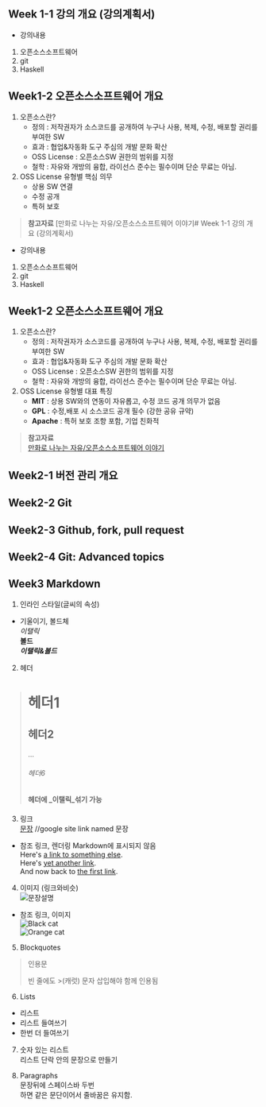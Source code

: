 ## Week 1-1 강의 개요 (강의계획서)
- 강의내용
1. 오픈소스소프트웨어
2. git
3. Haskell

## Week1-2 오픈소스소프트웨어 개요

1. 오픈소스란?
   - 정의 : 저작권자가 소스코드를 공개하여 누구나 사용, 복제, 수정, 배포할 권리를 부여한 SW
   - 효과 : 협업&자동화 도구 주심의 개발 문화 확산
   - OSS License : 오픈소스SW 권한의 범위를 지정
   - 철학 : 자유와 개방의 융합, 라이선스 준수는 필수이며 단순 무료는 아님.
2. OSS License 유형별 핵심 의무
   - 상용 SW 연결
   - 수정 공개
   - 특허 보호

> **참고자료**
> [만화로 나누는 자유/오픈소스소프트웨어 이야기# Week 1-1 강의 개요 (강의계획서)
- 강의내용
1. 오픈소스소프트웨어
2. git
3. Haskell

## Week1-2 오픈소스소프트웨어 개요

1. 오픈소스란?
   - 정의 : 저작권자가 소스코드를 공개하여 누구나 사용, 복제, 수정, 배포할 권리를 부여한 SW
   - 효과 : 협업&자동화 도구 주심의 개발 문화 확산
   - OSS License : 오픈소스SW 권한의 범위를 지정
   - 철학 : 자유와 개방의 융합, 라이선스 준수는 필수이며 단순 무료는 아님.
2. OSS License 유형별 대표 특징
   - **MIT** : 상용 SW와의 연동이 자유롭고, 수정 코드 공개 의무가 없음
   - **GPL** : 수정,배포 시 소스코드 공개 필수 (강한 공유 규약)
   - **Apache** : 특허 보호 조항 포함, 기업 친화적

> **참고자료**  
> [만화로 나누는 자유/오픈소스소프트웨어 이야기](https://joone.net)

## Week2-1 버전 관리 개요



## Week2-2 Git

 

## Week2-3 Github, fork, pull request

 

## Week2-4 Git: Advanced topics

 

## Week3  Markdown

1. 인라인 스타일(글씨의 속성)
- 기울이기, 볼드체  
_이탤릭_  
**볼드**  
**_이탤릭&볼드_**

2. 헤더  
># 헤더1  
>## 헤더2  
>...  
>###### 헤더6  
>#### 헤더에 _이탤릭_섞기 가능  


3. 링크  
[문장](www.google.com) //google site link named 문장  
- 참조 링크, 렌더링 Markdown에 표시되지 않음  
Here's [a link to something else][another place].    
Here's [yet another link][another-link].  
And now back to [the first link][another place].  
  
[another place]: www.github.com  
[another-link]: www.google.com  

4. 이미지 (링크와비슷)  
![문장설명](링크.jpg)  
- 참조 링크, 이미지  
![Black cat][Black]  
![Orange cat][Orange]  
  
[Black]: https://upload.wikimedia.org/wikipedia/commons/a/a3/81_INF_DIV_SSI.jpg  
[Orange]: http://icons.iconarchive.com/icons/google/noto-emoji-animals-nature/256/22221-cat-icon.png
 
5. Blockquotes  
> 인용문  
>  
> 빈 줄에도 >(캐럿) 문자 삽입해야 함께 인용됨  

6. Lists  
* 리스트  
 * 리스트 들여쓰기  
  * 한번 더 들여쓰기

7. 숫자 있는 리스트   
 리스트 단락 안의 문장으로 만들기


8. Paragraphs  
문장뒤에 스페이스바 두번  
하면 같은 문단이어서 줄바꿈은 유지함.  
